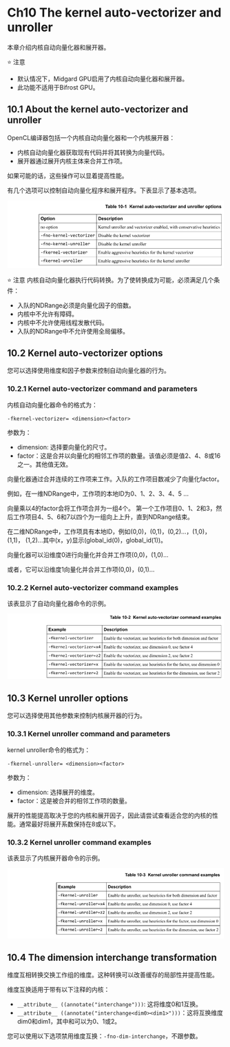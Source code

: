 # Ch10 The kernel auto-vectorizer and unroller

本章介绍内核自动向量化器和展开器。

:star: 注意
- 默认情况下，Midgard GPU启用了内核自动向量化器和展开器。
- 此功能不适用于Bifrost GPU。

## 10.1 About the kernel auto-vectorizer and unroller

OpenCL编译器包括一个内核自动向量化器和一个内核展开器：

- 内核自动向量化器获取现有代码并将其转换为向量代码。
- 展开器通过展开内核主体来合并工作项。

如果可能的话，这些操作可以显着提高性能。

有几个选项可以控制自动向量化程序和展开程序。下表显示了基本选项。

![](./images/t10-1.png)

:star: 注意
内核自动向量化器执行代码转换。为了使转换成为可能，必须满足几个条件：
- 入队的NDRange必须是向量化因子的倍数。
- 内核中不允许有障碍。
- 内核中不允许使用线程发散代码。
- 入队的NDRange中不允许使用全局偏移。

## 10.2 Kernel auto-vectorizer options 

您可以选择使用维度和因子参数来控制自动向量化器的行为。

### 10.2.1 Kernel auto-vectorizer command and parameters

内核自动向量化器命令的格式为：
```
-fkernel-vectorizer= <dimension><factor>
```
参数为：
- dimension: 选择要向量化的尺寸。
- factor：这是合并以向量化的相邻工作项的数量。该值必须是值2、4、8或16之一。其他值无效。

向量化器通过合并连续的工作项来工作。入队的工作项目数减少了向量化factor。

例如，在一维NDRange中，工作项的本地ID为0、1、2、3、4、5 ...

向量乘以4的factor会将工作项合并为一组4个。 第一个工作项目0、1、2和3，然后工作项目4、5、6和7以四个为一组向上上升，直到NDRange结束。

在二维NDRange中，工作项具有本地ID，例如(0,0)，(0,1)，(0,2)...，(1,0)，(1,1)，  (1,2)...其中(x，y)显示(global_id(0)，global_id(1))。

向量化器可以沿维度0进行向量化并合并工作项(0,0)，(1,0)...

或者，它可以沿维度1向量化并合并工作项(0,0)，(0,1)...

### 10.2.2 Kernel auto-vectorizer command examples

该表显示了自动向量化器命令的示例。

![](./images/t10-2.png)

## 10.3 Kernel unroller options

您可以选择使用其他参数来控制内核展开器的行为。

### 10.3.1 Kernel unroller command and parameters

kernel unroller命令的格式为：
```
-fkernel-unroller= <dimension><factor>
```

参数为：
- dimension: 选择展开的维度。
- factor：这是被合并的相邻工作项的数量。

展开的性能提高取决于您的内核和展开因子，因此请尝试查看适合您的内核的性能。通常最好将展开系数保持在8或以下。


### 10.3.2 Kernel unroller command examples

该表显示了内核展开器命令的示例。

![](./images/t10-3.png)

## 10.4 The dimension interchange transformation

维度互相转换交换工作组的维度。这种转换可以改善缓存的局部性并提高性能。

维度互换适用于带有以下注释的内核：

- `__attribute__ ((annotate("interchange")))`: 这将维度0和1互换。
- `__attribute__ ((annotate("interchange<dim0><dim1>")))`：这将互换维度dim0和dim1，其中<dim0>和<dim1>可以为0、1或2。

您可以使用以下选项禁用维度互换：`-fno-dim-interchange`，不跟参数。